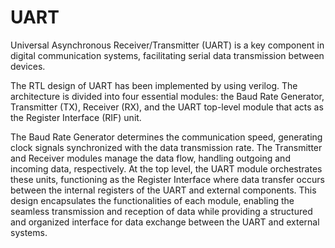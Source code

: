 # UART

Universal Asynchronous Receiver/Transmitter (UART) is a key component in digital communication systems, facilitating serial data transmission between devices. 

The RTL design of UART has been implemented by using verilog. The architecture is divided into four essential modules: the Baud Rate Generator, Transmitter (TX), Receiver (RX), and the UART top-level module that acts as the Register Interface (RIF) unit.

The Baud Rate Generator determines the communication speed, generating clock signals synchronized with the data transmission rate. The Transmitter and Receiver modules manage the data flow, handling outgoing and incoming data, respectively. At the top level, the UART module orchestrates these units, functioning as the Register Interface where data transfer occurs between the internal registers of the UART and external components. This design encapsulates the functionalities of each module, enabling the seamless transmission and reception of data while providing a structured and organized interface for data exchange between the UART and external systems.
